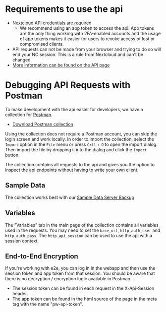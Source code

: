 # Requirements to use the api

- Nextcloud API credentials are required
   - We recommend using an app token to access the api.
     App tokens are the only thing working with 2FA-enabled accounts and the usage of app tokens makes it easier for users to revoke access of lost or compromised clients.
- API requests can not be made from your browser and trying to do so will end your NC session.
   This is a rule from Nextcloud and can't be changed
- [More information can be found on the API page](../Api#general-notes)

# Debugging API Requests with Postman
To make development with the api easier for developers, we have a collection for [Postman](https://www.postman.com/).

- [Download Postman collection](../_files/postman-collection.json)

Using the collection does not require a Postman account, you can skip the login screen and work locally.
In order to import the collection, select the `Import` option  in the `File` menu or press `Crtl` + `O` to open the import dialog.
Then import the file by dropping it into the dialog and click the `Import` button.

The collection contains all requests to the api and gives you the option to inspect the api endpoints without having to write your own client.

## Sample Data
The collection works best with our [Sample Data Server Backup](./Sample-Data#server-backup)

## Variables
The "Variables" tab in the main page of the collection contains all variables used in the requests.
You may need to set the `base_url`, `http_auth_user` and `http_auth_pass`.
The `http_api_session` can be used to use the api with a session context.

## End-to-End Encryption
If you're working with e2e, you can log in in the webapp and then use the session token and app token from that session.
You should be aware that there is no decryption / encryption logic available in Postman.

 - The session token can be found in each request in the X-Api-Session header.
 - The app token can be found in the html source of the page in the meta tag with the name "pw-api-token".
